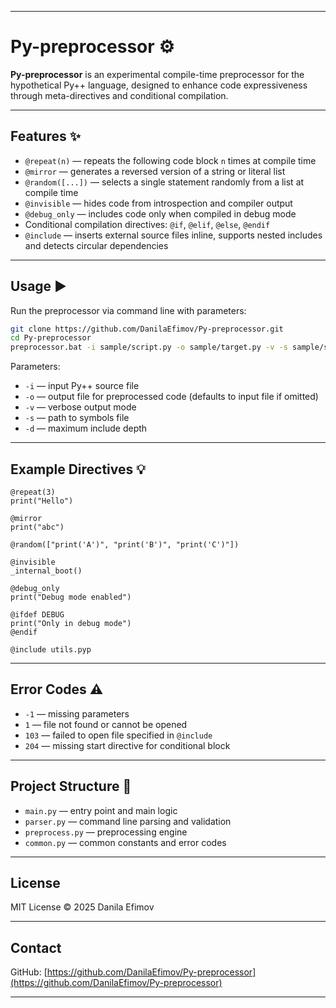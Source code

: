 
---

# Py-preprocessor ⚙️

**Py-preprocessor** is an experimental compile-time preprocessor for the hypothetical Py++ language, designed to enhance code expressiveness through meta-directives and conditional compilation.

---

## Features ✨

* `@repeat(n)` — repeats the following code block `n` times at compile time
* `@mirror` — generates a reversed version of a string or literal list
* `@random([...])` — selects a single statement randomly from a list at compile time
* `@invisible` — hides code from introspection and compiler output
* `@debug_only` — includes code only when compiled in debug mode
* Conditional compilation directives: `@if`, `@elif`, `@else`, `@endif`
* `@include` — inserts external source files inline, supports nested includes and detects circular dependencies

---

## Usage ▶️

Run the preprocessor via command line with parameters:

```bash
git clone https://github.com/DanilaEfimov/Py-preprocessor.git
cd Py-preprocessor
preprocessor.bat -i sample/script.py -o sample/target.py -v -s sample/symbols.ini -d 10

```

Parameters:

* `-i` — input Py++ source file
* `-o` — output file for preprocessed code (defaults to input file if omitted)
* `-v` — verbose output mode
* `-s` — path to symbols file
* `-d` — maximum include depth

---

## Example Directives 💡

```py++
@repeat(3)
print("Hello")

@mirror
print("abc")

@random(["print('A')", "print('B')", "print('C')"])

@invisible
_internal_boot()

@debug_only
print("Debug mode enabled")

@ifdef DEBUG
print("Only in debug mode")
@endif

@include utils.pyp
```

---

## Error Codes ⚠️

* `-1` — missing parameters
* `1` — file not found or cannot be opened
* `103` — failed to open file specified in `@include`
* `204` — missing start directive for conditional block

---

## Project Structure 📂

* `main.py` — entry point and main logic
* `parser.py` — command line parsing and validation
* `preprocess.py` — preprocessing engine
* `common.py` — common constants and error codes

---

## License

MIT License © 2025 Danila Efimov

---

## Contact

GitHub: [https://github.com/DanilaEfimov/Py-preprocessor](https://github.com/DanilaEfimov/Py-preprocessor)

---
